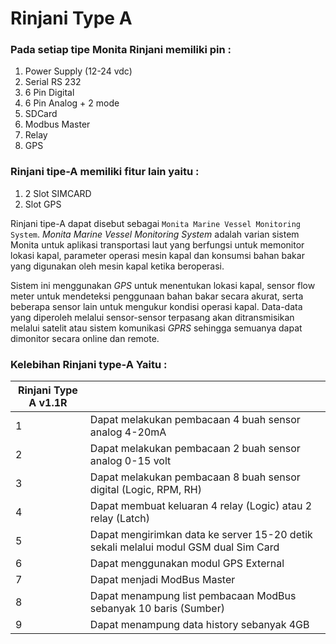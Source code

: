 # Rinjani Type A

### Pada setiap tipe Monita Rinjani memiliki pin :

1. Power Supply (12-24 vdc)
2. Serial RS 232
3. 6 Pin Digital
4. 6 Pin Analog + 2 mode
5. SDCard
6. Modbus Master
7. Relay
8. GPS

### Rinjani tipe-A memiliki fitur lain yaitu :

1. 2 Slot SIMCARD
2. Slot GPS

Rinjani tipe-A dapat disebut sebagai `Monita Marine Vessel Monitoring System`. _Monita Marine Vessel Monitoring System_ adalah varian sistem Monita untuk aplikasi transportasi laut yang berfungsi untuk memonitor lokasi kapal, parameter operasi mesin kapal dan konsumsi bahan bakar yang digunakan oleh mesin kapal ketika beroperasi.

Sistem ini menggunakan _GPS_ untuk menentukan lokasi kapal, sensor flow meter untuk mendeteksi penggunaan bahan bakar secara akurat, serta beberapa sensor lain untuk mengukur kondisi operasi kapal. Data-data yang diperoleh melalui sensor-sensor terpasang akan ditransmisikan melalui satelit atau sistem komunikasi _GPRS_ sehingga semuanya dapat dimonitor secara online dan remote.

### Kelebihan Rinjani type-A Yaitu :

| Rinjani Type A v1.1R |                                                                                     |
| -------------------- | ----------------------------------------------------------------------------------- |
| 1                    | Dapat melakukan pembacaan 4 buah sensor analog 4-20mA                               |
| 2                    | Dapat melakukan pembacaan 2 buah sensor analog 0-15 volt                            |
| 3                    | Dapat melakukan pembacaan 8 buah sensor digital (Logic, RPM, RH)                    |
| 4                    | Dapat membuat keluaran 4 relay (Logic) atau 2 relay (Latch)                         |
| 5                    | Dapat mengirimkan data ke server 15-20 detik sekali melalui modul GSM dual Sim Card |
| 6                    | Dapat menggunakan modul GPS External                                                |
| 7                    | Dapat menjadi ModBus Master                                                         |
| 8                    | Dapat menampung list pembacaan ModBus sebanyak 10 baris (Sumber)                    |
| 9                    | Dapat menampung data history sebanyak 4GB                                           |
